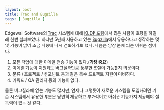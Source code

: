 ```yaml
---
layout: post
title: Trac and Bugzilla
tags: [ Bugzilla ]
---
```


Edgewall Software의 [Trac](http://www.edgewall.com/trac/) 시스템에 대해 [KLDP 포럼](http://bbs.kldp.org/viewtopic.php?t=68754)에서 많은 사람이 호평을 하길래 한번 살펴보았다. 하지만 5년째 사용하고 있는 [Bugzilla](http://www.bugzilla.org/)에서 유용하다고 생각하는 몇몇 기능이 없어 조금 나중에 다시 검토하기로 했다. 다음은 당장 눈에 띄는 아쉬운 점이다.

1.  모든 작업에 대한 이메일 전송 기능이 없다.(<span style="font-weight:bold;">가장 중요</span>)
2.  이메일 기능이 지원되도 버그질라만큼 풍부한 조절이 가능할지 의문이다.
3.  분류 / 프로젝트 / 컴포넌트 등과 같은 복수 프로젝트 지원이 미비하다.
4.  키워드 / QA 관리자 등의 기능이 없다.

물론 버그질라에 없는 기능도 많지만, 언제나 그렇듯이 새로운 시스템을 도입하려면 기존 시스템에서 유용한 부분은 당연히 제공하고 부가적이고 아쉬운 기능가지 제공해야 설득력이 있는 것 같다.
